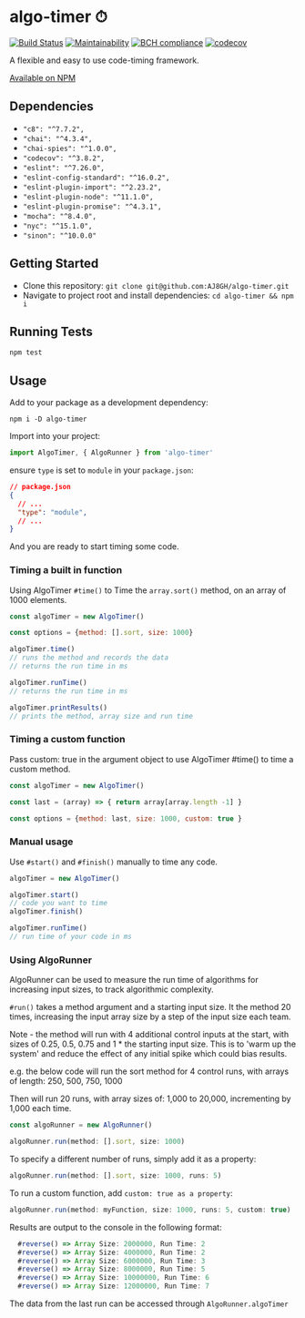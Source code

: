 algo-timer ⏱
=============

[![Build Status](https://travis-ci.com/AJ8GH/algo-timer.svg?branch=main)](https://travis-ci.com/AJ8GH/algo-timer) [![Maintainability](https://api.codeclimate.com/v1/badges/510048d893759d26f6d5/maintainability)](https://codeclimate.com/github/AJ8GH/algo-timer/maintainability) [![BCH compliance](https://bettercodehub.com/edge/badge/AJ8GH/algo-timer?branch=main)](https://bettercodehub.com/) [![codecov](https://codecov.io/gh/AJ8GH/algo-timer/branch/main/graph/badge.svg?token=KYZ9V6KT96)](https://codecov.io/gh/AJ8GH/algo-timer)

A flexible and easy to use code-timing framework.

[Available on NPM](https://www.npmjs.com/package/algo-timer)

## Dependencies
- `"c8": "^7.7.2",`
- `"chai": "^4.3.4",`
- `"chai-spies": "^1.0.0",`
- `"codecov": "^3.8.2",`
- `"eslint": "^7.26.0",`
- `"eslint-config-standard": "^16.0.2",`
- `"eslint-plugin-import": "^2.23.2",`
- `"eslint-plugin-node": "^11.1.0",`
- `"eslint-plugin-promise": "^4.3.1",`
- `"mocha": "^8.4.0",`
- `"nyc": "^15.1.0",`
- `"sinon": "^10.0.0"`

## Getting Started

* Clone this repository: `git clone git@github.com:AJ8GH/algo-timer.git`
* Navigate to project root and install dependencies: `cd algo-timer && npm i`

## Running Tests
```shell
npm test
```

## Usage

Add to your package as a development dependency:

```shell
npm i -D algo-timer
```

Import into your project:

```js
import AlgoTimer, { AlgoRunner } from 'algo-timer'
```


ensure `type` is set to `module` in your `package.json`:

```json
// package.json
{
  // ...
  "type": "module",
  // ...
}
```

And you are ready to start timing some code.

### Timing a built in function

Using AlgoTimer `#time()` to Time the `array.sort()` method, on an array of 1000 elements.

```js
const algoTimer = new AlgoTimer()

const options = {method: [].sort, size: 1000}

algoTimer.time()
// runs the method and records the data
// returns the run time in ms

algoTimer.runTime()
// returns the run time in ms

algoTimer.printResults()
// prints the method, array size and run time
```

### Timing a custom function

Pass custom: true in the argument object to use AlgoTimer #time() to time a custom method.

```js
const algoTimer = new AlgoTimer()

const last = (array) => { return array[array.length -1] }

const options = {method: last, size: 1000, custom: true }
```

### Manual usage

Use `#start()` and `#finish()` manually to time any code.

```js
algoTimer = new AlgoTimer()

algoTimer.start()
// code you want to time
algoTimer.finish()

algoTimer.runTime()
// run time of your code in ms
```

### Using AlgoRunner

AlgoRunner can be used to measure the run time of algorithms for increasing input sizes, to track algorithmic complexity.

`#run()` takes a method argument and a starting input size. It the method 20 times, increasing the input array size by a step of the input size each team.

Note - the method will run with 4 additional control inputs at the start, with sizes of 0.25, 0.5, 0.75 and 1 * the starting input size. This is to 'warm up the system' and reduce the effect of any initial spike which could bias results.

e.g. the below code will run the sort method for 4 control runs, with arrays of length: 250, 500, 750, 1000

Then will run 20 runs, with array sizes of: 1,000 to 20,000, incrementing by 1,000 each time.

```js
const algoRunner = new AlgoRunner()

algoRunner.run(method: [].sort, size: 1000)
```

To specify a different number of runs, simply add it as a property:

```js
algoRunner.run(method: [].sort, size: 1000, runs: 5)
```

To run a custom function, add `custom: true as a property`:

```js
algoRunner.run(method: myFunction, size: 1000, runs: 5, custom: true)
```

Results are output to the console in the following format:

```js
  #reverse() => Array Size: 2000000, Run Time: 2
  #reverse() => Array Size: 4000000, Run Time: 2
  #reverse() => Array Size: 6000000, Run Time: 3
  #reverse() => Array Size: 8000000, Run Time: 5
  #reverse() => Array Size: 10000000, Run Time: 6
  #reverse() => Array Size: 12000000, Run Time: 7
```

The data from the last run can be accessed through `AlgoRunner.algoTimer`
